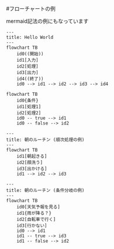 #フローチャートの例

mermaid記法の例にもなっています

```mermaid
---
title: Hello World
---
flowchart TB
    id0((開始))
    id1[入力]
    id2[処理]
    id3[出力]
    id4((終了))
    id0 --> id1 --> id2 --> id3 --> id4
```

```mermaid
flowchart TB
    id0{条件}
    id1[処理1]
    id2[処理2]
    id0 -- true --> id1
    id0 -- false --> id2
```

```mermaid
---
title: 朝のルーチン (順次処理の例)
---
flowchart TB
    id1[朝起きる]
    id2[顔洗う]
    id3[出かける]
    id1 --> id2 --> id3
```

```mermaid
---
title: 朝のルーチン (条件分岐の例)
---
flowchart TB
    id0[天気予報を見る]
    id1{雨が降る？}
    id2[自転車で行く]
    id3[行かない]
    id0 --> id1
    id1 -- true --> id3
    id1 -- false --> id2
```
